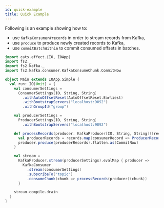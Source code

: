 ```yaml
---
id: quick-example
title: Quick Example
---
```


Following is an example showing how to:

- use `KafkaConsumer#records` in order to stream records from Kafka,
- use `produce` to produce newly created records to Kafka,
- use `commitBatchWithin` to commit consumed offsets in batches.

```scala mdoc
import cats.effect.{IO, IOApp}
import fs2._
import fs2.kafka._
import fs2.kafka.consumer.KafkaConsumeChunk.CommitNow

object Main extends IOApp.Simple {
  val run: IO[Unit] = {
    val consumerSettings =
      ConsumerSettings[IO, String, String]
        .withAutoOffsetReset(AutoOffsetReset.Earliest)
        .withBootstrapServers("localhost:9092")
        .withGroupId("group")

    val producerSettings =
      ProducerSettings[IO, String, String]
        .withBootstrapServers("localhost:9092")

    def processRecords(producer: KafkaProducer[IO, String, String])(records: Chunk[ConsumerRecord[String, String]]): IO[CommitNow] = {
      val producerRecords = records.map(consumerRecord => ProducerRecord("topic", consumerRecord.key, consumerRecord.value))
      producer.produce(producerRecords).flatten.as(CommitNow)
    }

    val stream =
      KafkaProducer.stream(producerSettings).evalMap { producer =>
        KafkaConsumer
          .stream(consumerSettings)
          .subscribeTo("topic")
          .consumeChunk(chunk => processRecords(producer)(chunk))
      }

    stream.compile.drain
  }
}
```
